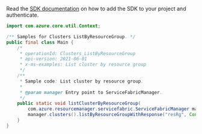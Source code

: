 Read the [SDK documentation](https://github.com/Azure/azure-sdk-for-java/blob/azure-resourcemanager-servicefabric_1.0.0-beta.2/sdk/servicefabric/azure-resourcemanager-servicefabric/README.md) on how to add the SDK to your project and authenticate.

```java
import com.azure.core.util.Context;

/** Samples for Clusters ListByResourceGroup. */
public final class Main {
    /*
     * operationId: Clusters_ListByResourceGroup
     * api-version: 2021-06-01
     * x-ms-examples: List cluster by resource group
     */
    /**
     * Sample code: List cluster by resource group.
     *
     * @param manager Entry point to ServiceFabricManager.
     */
    public static void listClusterByResourceGroup(
        com.azure.resourcemanager.servicefabric.ServiceFabricManager manager) {
        manager.clusters().listByResourceGroupWithResponse("resRg", Context.NONE);
    }
}
```
